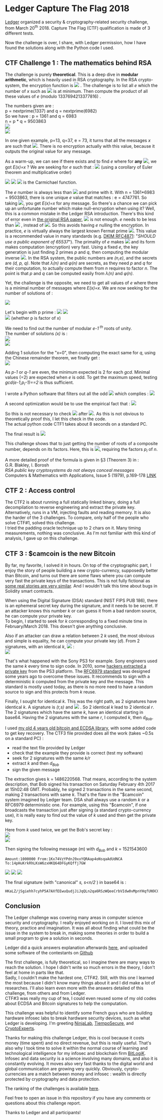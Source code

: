 # Ledger Capture The Flag 2018

[Ledger](https://www.ledger.fr/ctf2018/) organized a security & cryptography-related security challenge, from March 20<sup>th</sup> 2018. Capture The Flag (CTF) qualification is made of 3 different tests.

Now the challenge is over, I share, with Ledger permission, how I have found the solutions along with the Python code I used.


## CTF Challenge 1 : The mathematics behind RSA

The challenge is purely **theoretical**. This is a deep dive in **modular arithmetic**, which is heavily used in RSA cryptography. In the RSA crypto-system, the encryption function is <img src="https://latex.codecogs.com/svg.latex?E(x)=x^e\bmod{n}" /> . The challenge is to list all *e* which the number of *x* such as <img src="https://latex.codecogs.com/svg.latex?x=x^e\equivx\pmod{n}" /> is at minimum. Then compute the product of all these values of *e* (modulo 1337694213377816) .

The numbers given are :  
p = nextprime(1337) and q = nextprime(6982)  
So we have : p = 1361 and q = 6983  
n = p * q = 9503863  
<img src="https://latex.codecogs.com/svg.latex?\varphi(n)=n\prod_{p\mid%20n}\left(1-{\frac{1}{p}}\right)" />  
<img src="https://latex.codecogs.com/svg.latex?\varphi(n)=(p-1)*(q-1)=9495520" />


In one given example, p=13, q=37, e = 73, it turns that all the messages *x* are such that <img src="https://latex.codecogs.com/svg.latex?E(x)=x" />. There is no encryption actually with this value, because it outputs the original value for any message.

As a warm-up, we can see if there exists and to find *e* where for **any** <img src="https://latex.codecogs.com/svg.latex?x\in\mathbb{Z}_n" />, we got *E(x)=x* ? We are seeking for *e* such that :
<img src="https://latex.codecogs.com/svg.latex?\forall%20x\in\mathbb{Z}_n,x^e\bmod%20n=x\iff%20e=1\bmod{\lambda(n)}" /> (using a corollary of Euler theorem and multiplicative order)

<img src="https://latex.codecogs.com/svg.latex?\forall%20x\in\mathbb{Z}_n,x^e\bmod%20n=x\iff%20e=k.\lambda(n)+1,k\in\mathbb{N}" />

<img src="https://latex.codecogs.com/svg.latex?\lambda(n)=\operatorname{lcm}{\big(}\lambda(p_{1}^{r_{1}}),\,\lambda(p_{2}^{r_{2}}),\,\ldots,\,\lambda(p_{k}^{r_{k}}){\big)}" />  
<img src="https://latex.codecogs.com/svg.latex?\lambda(n)=lcm(p-1,q-1)" />  
is the Carmichael function.

The *e* number is always less than <img src="https://latex.codecogs.com/svg.latex?\varphi(n)" /> and prime with it. With n = 1361*6983 = 9503863, there is one unique *e* value that matches : e = 4747761.
So taking <img src="https://latex.codecogs.com/svg.latex?\lambda(n)+1" />, you get *E(x)=x* for any message. So there's a chance we can pick up an unfortunate number which make null-encryption when using it? Well, this is a common mistake in the Ledger RSA introduction. There's this kind of error even in [the original RSA paper](https://people.csail.mit.edu/rivest/Rsapaper.pdf), <img src="https://latex.codecogs.com/svg.latex?gcd(e,\varphi)" /> is not enough. *e* needs to be less than <img src="https://latex.codecogs.com/svg.latex?\lambda(n)=lcm(p-1,q-1)" /> , instead of <img src="https://latex.codecogs.com/svg.latex?\varphi(n)=(p-1)*(q-1)"/>. So this avoids having *e* nulling the encryption. In practice, *e* is virtually always the largest known Fermat prime <img src="https://latex.codecogs.com/svg.latex?2^{2^4}+1=65537" />. This value is a recommended value in many standards (e.g. [DKIM RFC4871](https://www.ietf.org/rfc/rfc4871.txt): "*SHOULD use a public exponent of 65537*"). The primality of *e* makes <img src="https://latex.codecogs.com/svg.latex?\gcd(p-1,e)=1\implies%20p\not\equiv%201\pmod%20e" /> and its form makes computation (encryption) very fast. Using a fixed *e*, the key generation is just finding 2 primes *p* and *q*, then computing the modular inverse <img src="https://latex.codecogs.com/svg.latex?d=e^{-1}\bmod\lambda(n)" />. In the RSA system, the public numbers are *(n,e)*, and the secrets are *(d, p, q)*. Note that *&lambda;(n)* and *&phi;(n)* are secrets, as they need *p* and *q* for their computation, to actually compute them from *n* requires to factor *n*. The point is that *p* and *q* can be computed easily from *&lambda;(n)* and *&phi;(n)*. 

Yet, the challenge is the opposite, we need to get all values of *e* where there is a minimal number of messages where *E(x)=x*.
We are now seeking for the number of solutions of :

<img src="https://latex.codecogs.com/svg.latex?E(x):x^e\equiv%20x\pmod{n}" />

Let's begin with p prime :
<img src="https://latex.codecogs.com/svg.latex?E(x):x^e\equiv%20x\pmod{p}" />
<img src="https://latex.codecogs.com/svg.latex?x^e\equiv%20x\pmod{p}\iff%20x^e-x\equiv0\pmod{p}\iff%20x(x^{e-1}-1)\equiv0\pmod{p}" />  
<img src="https://latex.codecogs.com/svg.latex?\iff%20x^{e-1}\equiv1\vee%20x\equiv0\pmod{p}" /> (whether p is factor of x)

We need to find out the number of modular *e-1<sup> th</sup>* roots of unity.  
The number of solutions *(x)* is :  
<img src="https://latex.codecogs.com/svg.latex?|\%20x:x^{e-1}\equiv1\pmod{p}\%20|=\langle%20e-1\rangle\subset\mathbb{Z}_p" />  
<img src="https://latex.codecogs.com/svg.latex?=gcd(e-1,\varphi(p))=gcd(e-1,p-1)" />

Adding 1 solution for the "x=0", then computing the exact same for *q*, using the Chinese remainder theorem, we finally get :  
<img src="https://latex.codecogs.com/svg.latex?|\%20x:x^{e}\equiv%20x\pmod{n}\%20|=(1+gcd(e-1,p-1))\times(1+gcd(e-1,q-1))" />

As *p-1* or *q-1* are even, the minimum expected is 2 for each *gcd*. Minimal values (=2) are expected when *e* is odd. To get the maximum speed, testing *gcd(e-1,p<sub>i</sub>-1)==2* is thus sufficient.


I wrote a Python software that filters out all the odd <img src="https://latex.codecogs.com/svg.latex?e\in%202\le%20e%3C\varphi(n)" /> which complies :
<img src="https://latex.codecogs.com/svg.latex?e:\begin{cases}gcd(e-1,p-1)=2\land%20gcd(e-1,q-1)=2\\gcd(e,\varphi(n))=1\end{cases}" />


A second optimization would be to use the empirical fact that :
<img src="https://latex.codecogs.com/svg.latex?gcd(e-1,p-1)=2\land%20gcd(e-1,q-1)=2%20\implies%20gcd(e,\varphi(n))=1" />

So this is not necessary to check <img src="https://latex.codecogs.com/svg.latex?gcd(e,\varphi(n))=1" /> after <img src="https://latex.codecogs.com/svg.latex?gcd(e-1,p-1)=2\land%20gcd(e-1,q-1)=2" />. As this is not obvious to theoretically proof this, I let this check in the code.  
The actual python code CTF1 takes about 8 seconds on a standard PC.


The final result is <img src="https://latex.codecogs.com/svg.latex?\prod%20e_i\mod{1337694213377816}=501635330016681" />


This challenge shows that to just getting the number of roots of a composite number, depends on its factors. Here, this is <img src="https://latex.codecogs.com/svg.latex?\prod(1+gcd(X,p_i-1))" />, requiring the factors *p<sub>i</sub>* of *n*.

A more detailed proof of the formula is given in §3 (Theorem 3) in :  
G.R. Blakley, I. Borosh  
*RSA public key cryptosystems do not always conceal messages*  
Computers & Mathematics with Applications, Issue 5 (1979), p.169-178 [LINK](https://www.sciencedirect.com/science/article/pii/0898122179900397)


## CTF 2 : Access control

The CTF2 is about running a full statically linked binary, doing a full decompilation to reverse engineering and extract the private key. Alternatively, runs in a VM, injecting faults and reading memory. It is also the harder of the 3 challenges. To compare, only half of the people who solve CTF#1, solved this challenge.  
I tried the padding oracle technique up to 2 chars on it. Many timing measurements, nothing was conclusive. As I'm not familiar with this kind of analysis, I gave up on this challenge.


## CTF 3 : \$camcoin is the new Bitcoin

By far, my favorite, I solved it in hours. On top of the cryptographic part, I enjoy the story of people building a new crypto-currency, supposedly better than Bitcoin, and turns out there are some flaws where you can compute very fast the private keys of the transactions. This is not fully fictional as [some real stories are very similar](http://blog.lekkertech.net/blog/2018/03/07/iota-signatures/). And I wouldn't talk this time about bugs in Solidity smart contracts.

When using the Digital Signature (DSA) standard (NIST FIPS PUB 186), there is an ephemeral secret key during the signature, and it needs to be secret. If an attacker knows this number *k* or can guess it from a bad random source, he can compute your private key.  
To begin, I started to seek for *k* corresponding to a fixed minute time in February/March 2018. This doesn't give anything conclusive.

Also if an attacker can draw a relation between 2 *k* used, the most obvious and simple is equality, he can compute your private key (*d*). From 2 signatures, with an identical *k*, <img src="https://latex.codecogs.com/svg.latex?H(m_1)\mapsto(r_1,s_1),H(m_2)\mapsto(r_2,s_2)" /> :  
<img src="https://latex.codecogs.com/svg.latex?k={\frac{H(m_2)-H(m_1)}{s_2-s_1}},s_1=\frac{H(m_1)+r_1.d}{k}\rightarrow\displaystyle%20d={\frac{s_1.k-H(m_1)}{r}}" />

That's what happened with the Sony PS3 for example. Sony engineers used the same *k* every time to sign code. In 2010, some [hackers extracted a private key](https://youtu.be/Eag0VyRTld8?t=500) from the PS3 platform. The [RFC6979 standard](https://tools.ietf.org/html/rfc6979) was designed some years ago to overcome these issues. It recommends to sign with a deterministic *k* computed from the private key and the message. This standard is mostly used today, as there is no more need to have a random source to sign and this protects from *k* reuse.

Finally, I sought for identical *k*. This was the right path, as 2 signatures have identical *k*.
A signature is *(r,s)* and <img src="https://latex.codecogs.com/svg.latex?r=(k.G)_x" /> . So 2 identical *k* lead to 2 identical *r*. The 2 signatures which have the same *k*, have an identical starting in base64. Having the 2 signatures with the same *r*, I computed *k*, then *d<sub>Bob</sub>*.

I used [my old 4 years old bitcoin and ECDSA library](https://github.com/antonio-fr/Fast_Sign_Verify), with some added code to get key recovery. The CTF3 file provided does all the work (takes ~0.5s on a standard PC) :
 - read the text file provided by Ledger
 - check that the example they provide is correct (test my software)
 - seek for 2 signatures with the same *k/r*
 - extract *k* and then *d<sub>Bob</sub>*
 - sign the given message

The extraction gives k = 1486220568. That means, according to the system description, that Bob signed his transaction on Saturday February 4th 2017 at 15h02:48 GMT. Probably, he signed 2 transactions in the same second, making 2 transactions with same *k*. That's the flaw in the "\$camcoin" system imagined by Ledger team. DSA shall always use a random *k* or a RFC6979 deterministic one. For example, using this "\$camcoin", if one broadcasts the transaction just after signing (a standard crypto-currency use), it is really easy to find out the value of *k* used and then get the private key.

Here from *k* used twice, we get the Bob's secret key :  
<img src="https://latex.codecogs.com/svg.latex?d_{Bob}\%20_{(b10)}=\textnormal{36221617151509169543226411876758718954222210470729632659581052280059046489003}" />  
<img src="https://latex.codecogs.com/svg.latex?d_{Bob}\%20_{(b16)}=\textnormal{5014b573432161171a4c8312f67abe5cfe79d83382c1fea1dfb2c9c268216bab}" />


Then signing the following message (*m*) with *d<sub>Bob</sub>* and *k* = 1521543600
```
Amount:1000000 From:1Kx74VzYPdnJ9xxYQRAap4oNsqaAdUdNCA To:14pHuKrkRhLKsW6zxHKQ64DFGyKQffj7GW
```
  
<img src="https://latex.codecogs.com/svg.latex?H(m)=\rm{SHA256}(\rm{SHA256}(m))" />  
<img src="https://latex.codecogs.com/svg.latex?H(m)_{(b10)}=\textnormal{99418066424312055700057700639792607513261906432102262516632065974921000930487}" />  
<img src="https://latex.codecogs.com/svg.latex?H(m)_{(b16)}=\textnormal{dbcca1aab480b507200cf72414b6f01c6dda6ed701bcf6b75f53502881b84cb7}" />


The final signature (with "canonical" *s, s<n/2* ) in base64 is :
```
HKaLZ/jSgiehh7cyhP5A7AXfEEwuQudjJiJqQLn2qa6RSzWQeeCrbVIdw0vMpnYHqfUN9CQDI2LKlmHx84jTfjs=
```



## Conclusion

The Ledger challenge was covering many areas in computer science security and cryptography. I really enjoyed working on it. I loved this mix of theory, practice and imagination. It was all about finding what could be the issue in the system to break in, making some theories in order to build a small program to give a solution in seconds.

Ledger did a quick answers explanation afterwards [here](https://www.ledger.fr/2018/06/01/ctf-complete-hw-bounty-still-ongoing-2-337-btc/), and uploaded some software of the contestants on [Github](https://github.com/LedgerHQ/CTF/tree/master/ctf2018)

The first challenge, is fully theoretical, so I imagine there are many ways to reach the solution. I hope I didn't write so much errors in the theory, I don't feel at home in parts like that.  
Sadly, I couldn't make the hardest one, CTF#2. Still, with this one I learned the most because I didn't know many things about it and I did make a lot of researches. I'll also learn even more with the answers detailed of this challenge, from others and from Ledger.  
CTF#3 was really my cup of tea, I could even reused some of my old codes about ECDSA and Bitcoin signatures to help the computation.  

This challenge was helpful to identify some French guys who are building hardware infosec labs to break hardware security devices, such as what Ledger is developing. I'm greeting [NinjaLab](https://ninjalab.io/team/), [TiempoSecure](http://www.tiempo-secure.com/company/about-tiempo-secure/), and [CryptoExperts](https://www.cryptoexperts.com/people/).

Thanks for making this challenge Ledger, this is cool because it costs money (time spent) and no direct revenue, but this is really useful. That's also why I took time to solve it within the normal course of learning and technological intelligence for my infosec and blockchain firm [BitLogiK](https://bitlogik.fr/). Infosec and data security is a science involving many domains, and also it is constantly evolving. It moves also very fast thanks to the digital world and global communication are growing very quickly. Obviously, cyrpto-currencies are a match between money and infosec : wealth is directly protected by cryptography and data protection.

The ranking of the challenges is available [here](https://docs.google.com/spreadsheets/d/1ZuSOwIkqvzr5jAVj66Hs3iekIeKTHRSpujhtpcy4PCI/edit#gid=0).

Feel free to open an issue in this repository if you have any comments or questions about this challenge report.


Thanks to Ledger and all participants!

